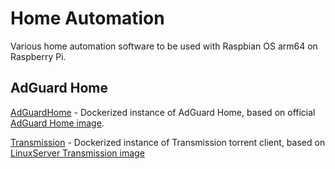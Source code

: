 # Home Automation

Various home automation software to be used with Raspbian OS arm64 on Raspberry Pi.  
## AdGuard Home

[AdGuardHome](AdGuardHome/readme.md) - 
Dockerized instance of AdGuard Home, based on official [AdGuard Home image](https://hub.docker.com/r/adguard/adguardhome).

[Transmission](Transmission/readme.md) - Dockerized instance of Transmission torrent client, based on [LinuxServer Transmission image](https://hub.docker.com/r/linuxserver/transmission)

